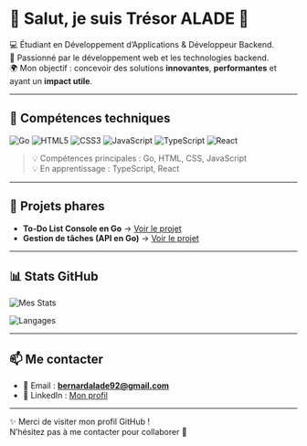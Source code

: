 # 👋 Salut, je suis Trésor ALADE 🌱

💻 Étudiant en Développement d’Applications & Développeur Backend.  
🎯 Passionné par le développement web et les technologies backend.  
🌍 Mon objectif : concevoir des solutions **innovantes**, **performantes** et ayant un **impact utile**.

---

## 🚀 Compétences techniques
![Go](https://img.shields.io/badge/-Go-00ADD8?logo=go)
![HTML5](https://img.shields.io/badge/-HTML5-E34F26?logo=html5&logoColor=white)
![CSS3](https://img.shields.io/badge/-CSS3-1572B6?logo=css3)
![JavaScript](https://img.shields.io/badge/-JavaScript-F7DF1E?logo=javascript&logoColor=black)
![TypeScript](https://img.shields.io/badge/-TypeScript-3178C6?logo=typescript&logoColor=white)
![React](https://img.shields.io/badge/-React-61DAFB?logo=react&logoColor=black)

> 💡 Compétences principales : Go, HTML, CSS, JavaScript  
> 💡 En apprentissage : TypeScript, React

---

## 🌟 Projets phares
- **To-Do List Console en Go** → [Voir le projet](https://github.com/Tresor228/Gestion-des-t-aches)  
- **Gestion de tâches (API en Go)** → [Voir le projet](https://github.com/Tresor228/projet-api)  

---

## 📊 Stats GitHub
![Mes Stats](https://github-readme-stats.vercel.app/api?username=Tresor228&show_icons=true&theme=radical)

![Langages](https://github-readme-stats.vercel.app/api/top-langs/?username=Tresor228&layout=compact&theme=radical)

---

## 📫 Me contacter
- 📧 Email : **bernardalade92@gmail.com**  
- 🔗 LinkedIn : [Mon profil](https://www.linkedin.com/in/tr%C3%A9sor-alade-095a12337/)  

---

✨ Merci de visiter mon profil GitHub !  
N’hésitez pas à me contacter pour collaborer 🚀
